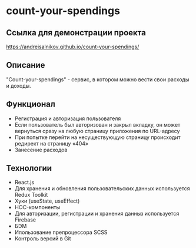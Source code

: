 # count-your-spendings

## Ссылка для демонстрации проекта

https://andreisalnikov.github.io/count-your-spendings/

## Описание

"Count-your-spendings" - cервис, в котором можно вести свои расходы и доходы.

## Функционал
- Регистрация и авторизация пользователя
- Если пользователь был авторизован и закрыл вкладку, он может вернуться сразу на любую страницу приложения по URL-адресу
- При попытке перейти на несуществующую страницу происходит редирект на страницу «404»
- Занесение расходов

## Технологии

- React.js
- Для хранения и обновления пользовательских данных используется Redux Toolkit
- Хуки (useState, useEffect)
- HOC-компоненты
- Для авторизации, регистрации и хранения данныз используется Firebase
- БЭМ
- Ипользование препроцессора SCSS
- Контроль версий в Git
